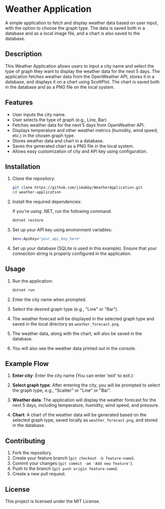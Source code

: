 # Weather Application

A simple application to fetch and display weather data based on user input, with the option to choose the graph type. The data is saved both in a database and as a local image file, and a chart is also saved to the database.

## Description

This Weather Application allows users to input a city name and select the type of graph they want to display the weather data for the next 5 days. The application fetches weather data from the OpenWeather API, stores it in a database, and displays it on a chart using ScottPlot. The chart is saved both in the database and as a PNG file on the local system.

## Features

- User inputs the city name.
- User selects the type of graph (e.g., Line, Bar).
- Fetches weather data for the next 5 days from OpenWeather API.
- Displays temperature and other weather metrics (humidity, wind speed, etc.) in the chosen graph type.
- Stores weather data and chart in a database.
- Saves the generated chart as a PNG file in the local system.
- Allows easy customization of city and API key using configuration.

## Installation

1. Clone the repository:

    ```bash
    git clone https://github.com/jimabby/WeatherApplication.git
    cd weather-application
    ```

2. Install the required dependencies:

    If you're using .NET, run the following command:

    ```bash
    dotnet restore
    ```

3. Set up your API key using environment variables:

    ```bash
    $env:ApiKey="your_api_key_here" 
    ```

4. Set up your database (SQLite is used in this example). Ensure that your connection string is properly configured in the application.

## Usage

1. Run the application:

    ```bash
    dotnet run
    ```

2. Enter the city name when prompted.

3. Select the desired graph type (e.g., "Line" or "Bar").

4. The weather forecast will be displayed in the selected graph type and saved in the local directory as `weather_forecast.png`.

5. The weather data, along with the chart, will also be saved in the database.

6. You will also see the weather data printed out in the console.

## Example Flow

1. **Enter city**: Enter the city name (You can enter 'exit' to exit.):
   
2. **Select graph type**: After entering the city, you will be prompted to select the graph type, e.g., "Scatter" or "Line" or "Bar".
   
3. **Weather data**: The application will display the weather forecast for the next 5 days, including temperature, humidity, wind speed, and pressure.
   
4. **Chart**: A chart of the weather data will be generated based on the selected graph type, saved locally as `weather_forecast.png`, and stored in the database.

## Contributing

1. Fork the repository.
2. Create your feature branch (`git checkout -b feature-name`).
3. Commit your changes (`git commit -am 'Add new feature'`).
4. Push to the branch (`git push origin feature-name`).
5. Create a new pull request.

## License

This project is licensed under the MIT License.
